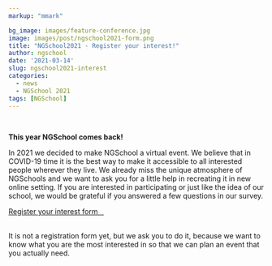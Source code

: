 ```yaml
---
markup: "mmark"

bg_image: images/feature-conference.jpg
image: images/post/ngschool2021-form.png
title: "NGSchool2021 - Register your interest!"
author: ngschool
date: '2021-03-14'
slug: ngschool2021-interest
categories:
  - news
  - NGSchool 2021
tags: [NGSchool]
---
```

<br>

<b>This year NGSchool comes back!<br></b>

In 2021 we decided to make NGSchool a virtual event. We believe that in COVID-19 time it is the best way to make it accessible to all interested people wherever they live. We already miss the unique atmosphere of NGSchools and we want to ask you for a little help in recreating it in new online setting. If you are interested in participating or just like the idea of our school, we would be grateful if you answered a few questions in our survey.

<a href="https://forms.gle/E2upreRC78xW3KUS7" class="btn btn-info btn-lg btn-block" style="width: 40%; margin: 0 auto;" target="blank">Register your interest form &nbsp;&nbsp;<i class="fas fa-share-square"></i></a>

<br>
It is not a registration form yet, but we ask you to do it, because we want to know what you are the most interested in so that we can plan an event that you actually need.